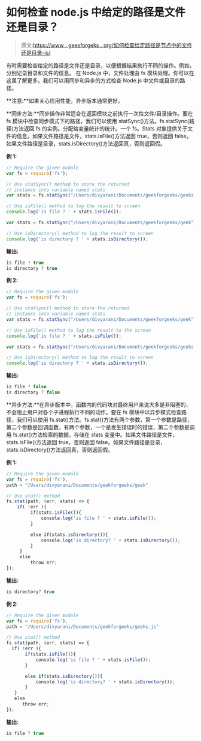 # 如何检查 node.js 中给定的路径是文件还是目录？

> 原文:[https://www . geesforgeks . org/如何检查给定路径是节点中的文件还是目录-js/](https://www.geeksforgeeks.org/how-to-check-the-given-path-is-file-or-directory-in-node-js/)

有时需要检查给定的路径是文件还是目录，以便根据结果执行不同的操作。例如，分别记录目录和文件的信息。
在 Node.js 中，文件处理由 fs 模块处理。你可以在这里了解更多。我们可以用同步和异步的方式检查 Node.js 中文件或目录的路径。

**注意:**如果关心应用性能，异步版本通常更好。

**同步方法:**同步操作非常适合在返回模块之前执行一次性文件/目录操作。要在 fs 模块中检查同步模式下的路径，我们可以使用 statSync()方法。fs.statSync(路径)方法返回 fs 的实例。分配给变量统计的统计。一个 fs。Stats 对象提供关于文件的信息。如果文件路径是文件，stats.isFile()方法返回 true，否则返回 false。如果文件路径是目录，stats.isDirectory()方法返回真，否则返回假。

**例 1:**

```js
// Require the given module 
var fs = require('fs');

// Use statSync() method to store the returned
// instance into variable named stats
var stats = fs.statSync("/Users/divyarani/Documents/geekforgeeks/geeks.js");

// Use isFile() method to log the result to screen
console.log('is file ? ' + stats.isFile());

var stats = fs.statSync("/Users/divyarani/Documents/geekforgeeks/geek");

// Use isDirectory() method to log the result to screen
console.log('is directory ? ' + stats.isDirectory());
```

**输出:**

```js
is file ? true
is directory ? true
```

**例 2:**

```js
// Require the given module 
var fs = require('fs');

// Use statSync() method to store the returned
// instance into variable named stats
var stats = fs.statSync("/Users/divyarani/Documents/geekforgeeks/geek");

// Use isFile() method to log the result to the screen
console.log('is file ? ' + stats.isFile());

var stats = fs.statSync("/Users/divyarani/Documents/geekforgeeks/geeks.js");

// Use isDirectory() method to log the result to screen
console.log('is directory ? ' + stats.isDirectory());
```

**输出:**

```js
is file ? false
is directory ? false
```

**异步方法:**在异步版本中，函数内的代码块对最终用户来说大多是非阻塞的，不会阻止用户对各个子进程执行不同的动作。要在 fs 模块中以异步模式检查路径，我们可以使用 fs.stat()方法。fs.stat()方法有两个参数，第一个参数是路径，第二个参数是回调函数，有两个参数，一个是发生错误时的错误，第二个参数是调用 fs.stat()方法检索的数据，存储在 stats 变量中。如果文件路径是文件，stats.isFile()方法返回 true，否则返回 false。如果文件路径是目录，stats.isDirectory()方法返回真，否则返回假。

**例 1:**

```js
// Require the given module 
var fs = require('fs'),
path = "/Users/divyarani/Documents/geekforgeeks/geek"

// Use stat() method
fs.stat(path, (err, stats) => {
    if( !err ){
         if(stats.isFile()){
             console.log('is file ? ' + stats.isFile());
         }

         else if(stats.isDirectory()){
             console.log('is directory? ' + stats.isDirectory());
         }
     }
     else
         throw err; 
});
```

**输出:**

```js
is directory? true
```

**例 2:**

```js
// Require the given module
var fs = require('fs'),
path = "/Users/divyarani/Documents/geekforgeeks/geeks.js"

// Use stat() method
fs.stat(path, (err, stats) => {
  if( !err ){
       if(stats.isFile()){
           console.log('is file ? ' + stats.isFile());
       }

       else if(stats.isDirectory()){
           console.log('is directory? ' + stats.isDirectory());
       }
   }
   else
      throw err; 
});
```

**输出:**

```js
is file ? true
```